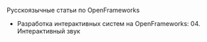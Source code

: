 Русскоязычные статьи по OpenFrameworks


* Разработка интерактивных систем на OpenFrameworks: 04. Интерактивный звук